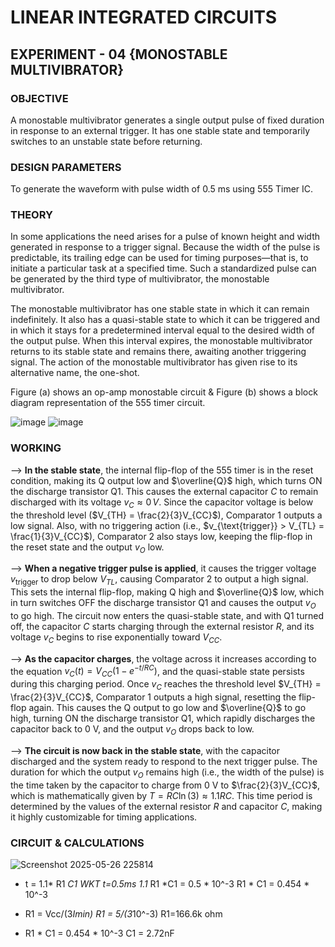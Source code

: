 # LINEAR INTEGRATED CIRCUITS

## EXPERIMENT - 04 {MONOSTABLE MULTIVIBRATOR}

### OBJECTIVE
   A monostable multivibrator generates a single output pulse of fixed duration in response to an external trigger. It has one stable state and temporarily switches to an unstable state before returning.

### DESIGN PARAMETERS
   To generate the waveform with pulse width of 0.5 ms using 555 Timer IC.

### THEORY
  In some applications the need arises for a pulse of known height and width generated in response to a trigger signal. Because the width of the pulse is predictable, its trailing edge can be used for timing purposes—that is, to initiate a particular task at a specified time. Such a standardized pulse can be generated by the third type of multivibrator, the monostable multivibrator.
  
The monostable multivibrator has one stable state in which it can remain indefinitely. It also has a quasi-stable state to which it can be triggered and in which it stays for a predetermined interval equal to the desired width of the output pulse. When this interval expires, the monostable multivibrator returns to its stable state and remains there, awaiting another triggering signal. The action of the monostable multivibrator has given rise to its alternative name, the one-shot.

Figure (a) shows an op-amp monostable circuit & Figure (b) shows a block diagram representation of the 555 timer circuit.

![image](https://github.com/user-attachments/assets/258cb8f9-3d98-487e-8a55-e537ab1b34ca)    ![image](https://github.com/user-attachments/assets/b75b2a4f-6aef-49c1-8279-97e02bf0fa39)

### WORKING

  --> **In the stable state**, the internal flip-flop of the 555 timer is in the reset condition, making its Q output low and $\overline{Q}$ high, which turns ON the discharge transistor Q1. This causes the external capacitor $C$ to remain discharged with its voltage $v_C \approx 0\,V$. Since the capacitor voltage is below the threshold level ($V_{TH} = \frac{2}{3}V_{CC}$), Comparator 1 outputs a low signal. Also, with no triggering action (i.e., $v_{\text{trigger}} > V_{TL} = \frac{1}{3}V_{CC}$), Comparator 2 also stays low, keeping the flip-flop in the reset state and the output $v_O$ low.

--> **When a negative trigger pulse is applied**, it causes the trigger voltage $v_{\text{trigger}}$ to drop below $V_{TL}$, causing Comparator 2 to output a high signal. This sets the internal flip-flop, making Q high and $\overline{Q}$ low, which in turn switches OFF the discharge transistor Q1 and causes the output $v_O$ to go high. The circuit now enters the quasi-stable state, and with Q1 turned off, the capacitor $C$ starts charging through the external resistor $R$, and its voltage $v_C$ begins to rise exponentially toward $V_{CC}$.

--> **As the capacitor charges**, the voltage across it increases according to the equation $v_C(t) = V_{CC}(1 - e^{-t/RC})$, and the quasi-stable state persists during this charging period. Once $v_C$ reaches the threshold level $V_{TH} = \frac{2}{3}V_{CC}$, Comparator 1 outputs a high signal, resetting the flip-flop again. This causes the Q output to go low and $\overline{Q}$ to go high, turning ON the discharge transistor Q1, which rapidly discharges the capacitor back to 0 V, and the output $v_O$ drops back to low.

--> **The circuit is now back in the stable state**, with the capacitor discharged and the system ready to respond to the next trigger pulse. The duration for which the output $v_O$ remains high (i.e., the width of the pulse) is the time taken by the capacitor to charge from 0 V to $\frac{2}{3}V_{CC}$, which is mathematically given by $T = RC \ln(3) \approx 1.1RC$. This time period is determined by the values of the external resistor $R$ and capacitor $C$, making it highly customizable for timing applications.

### CIRCUIT & CALCULATIONS

 ![Screenshot 2025-05-26 225814](https://github.com/user-attachments/assets/f5b3ecc0-aec9-424b-b64d-208bb17946ea)

 - t = 1.1* R1 *C1
    WKT t=0.5ms
   1.1* R1 *C1 = 0.5 * 10^-3
   R1 * C1 = 0.454 * 10^-3

- R1 = Vcc/(3*Imin)
  R1 = 5/(3*10^-3)
  R1=166.6k ohm

- R1 * C1 = 0.454 * 10^-3
  C1 = 2.72nF
  






   
